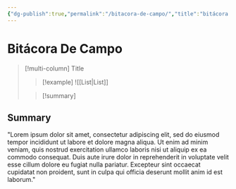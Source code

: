 ```yaml
---
{"dg-publish":true,"permalink":"/bitacora-de-campo/","title":"bitácora de campo","tags":["Ensayo"],"noteIcon":"","created":"2023-07-24T22:03:22.627-05:00","updated":"2023-08-07T12:44:20.778-05:00"}
---
```



# Bitácora De Campo 



> [!multi-column] Title
> > [!example]
> > ![[List\|List]]
> 
> > [!summary]
> > 
<div class="transclusion internal-embed is-loaded"><div class="markdown-embed">



## Summary

"Lorem ipsum dolor sit amet, consectetur adipiscing elit, sed do eiusmod tempor incididunt ut labore et dolore magna aliqua. Ut enim ad minim veniam, quis nostrud exercitation ullamco laboris nisi ut aliquip ex ea commodo consequat. Duis aute irure dolor in reprehenderit in voluptate velit esse cillum dolore eu fugiat nulla pariatur. Excepteur sint occaecat cupidatat non proident, sunt in culpa qui officia deserunt mollit anim id est laborum."

</div></div>


